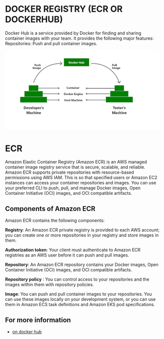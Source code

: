 # DOCKER REGISTRY (ECR OR DOCKERHUB)
Docker Hub is a service provided by Docker for finding and sharing container images with your team. It provides the following major features: Repositories: Push and pull container images.

![](Images/d1.png)

# ECR 

Amazon Elastic Container Registry (Amazon ECR) is an AWS managed container image registry service that is secure, scalable, and reliable. Amazon ECR supports private repositories with resource-based permissions using AWS IAM. This is so that specified users or Amazon EC2 instances can access your container repositories and images. You can use your preferred CLI to push, pull, and manage Docker images, Open Container Initiative (OCI) images, and OCI compatible artifacts.

## Components of Amazon ECR
Amazon ECR contains the following components:

**Registry**: An Amazon ECR private registry is provided to each AWS account; you can create one or more repositories in your registry and store images in them. 

**Authorization token**: Your client must authenticate to Amazon ECR registries as an AWS user before it can push and pull images. 

**Repository**: An Amazon ECR repository contains your Docker images, Open Container Initiative (OCI) images, and OCI compatible artifacts. 

**Repository policy** : You can control access to your repositories and the images within them with repository policies. 

**Image**: You can push and pull container images to your repositories. You can use these images locally on your development system, or you can use them in Amazon ECS task definitions and Amazon EKS pod specifications. 

## For more information 
- [on docker hub](https://www.geeksforgeeks.org/what-is-docker-hub/)

